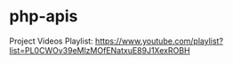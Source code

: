 # php-apis
Project Videos Playlist: https://www.youtube.com/playlist?list=PL0CWOv39eMlzMOfENatxuE89J1XexROBH
